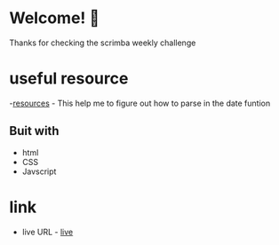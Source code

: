 
# Welcome! 👋

Thanks for checking the scrimba weekly challenge

# useful resource

-[resources](https://stackoverflow.com/) - This help me to figure out how to parse in the date funtion


## Buit with

- html
- CSS
- Javscript


# link

- live URL - [live](https://brymmobaggins.github.io/how-many-days-old/)